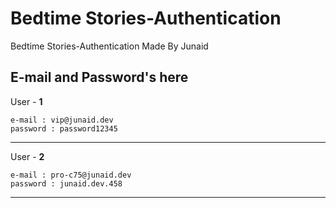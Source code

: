 ﻿# Bedtime Stories-Authentication
Bedtime Stories-Authentication Made By Junaid

## E-mail and Password's here

User - **1**
```
e-mail : vip@junaid.dev
password : password12345
```
---
User - **2**
```
e-mail : pro-c75@junaid.dev
password : junaid.dev.458
```
-----------------
